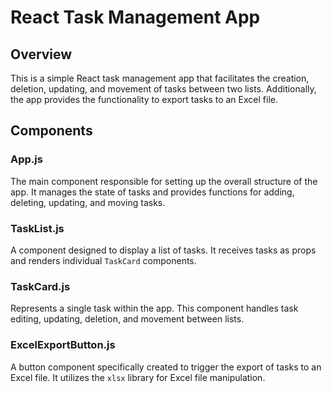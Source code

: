 # React Task Management App

## Overview

This is a simple React task management app that facilitates the creation, deletion, updating, and movement of tasks between two lists. Additionally, the app provides the functionality to export tasks to an Excel file.

## Components

### App.js

The main component responsible for setting up the overall structure of the app. It manages the state of tasks and provides functions for adding, deleting, updating, and moving tasks.

### TaskList.js

A component designed to display a list of tasks. It receives tasks as props and renders individual `TaskCard` components.

### TaskCard.js

Represents a single task within the app. This component handles task editing, updating, deletion, and movement between lists.

### ExcelExportButton.js

A button component specifically created to trigger the export of tasks to an Excel file. It utilizes the `xlsx` library for Excel file manipulation.
